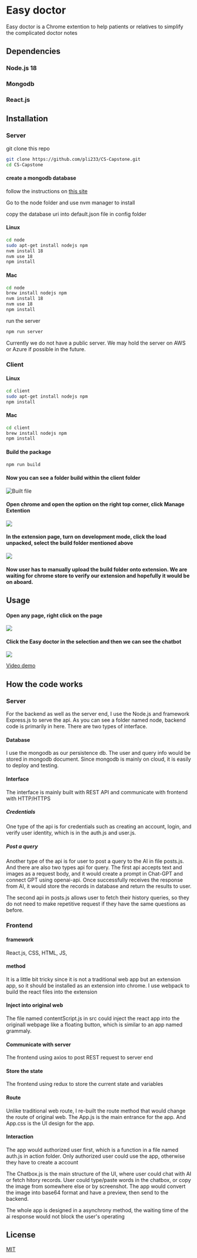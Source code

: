 # Easy doctor

Easy doctor is a Chrome extention to help patients or relatives to simplify the complicated doctor notes

## Dependencies

### Node.js 18
### Mongodb
### React.js

## Installation

### Server

git clone this repo

```bash
git clone https://github.com/pli233/CS-Capstone.git
cd CS-Capstone
```

#### create a mongodb database
follow the instructions on [this site](https://www.mongodb.com/basics/create-database)

Go to the node folder and use nvm manager to install

copy the database uri into default.json file in config folder

#### Linux
```bash
cd node
sudo apt-get install nodejs npm
nvm install 18
nvm use 18
npm install
```

#### Mac
```bash
cd node
brew install nodejs npm
nvm install 18
nvm use 18
npm install
```

run the server

```bash
npm run server
```
Currently we do not have a public server. We may hold the server on AWS or Azure if possible in the future.

### Client


#### Linux
```bash
cd client
sudo apt-get install nodejs npm
npm install
```

#### Mac
```bash
cd client
brew install nodejs npm
npm install
```

#### Build the package
```bash
npm run build
```
#### Now you can see a folder build within the client folder

![Built file](https://lh3.googleusercontent.com/drive-viewer/AEYmBYS8Tjxv0LJ6zhxouHEh0Yk9fI8N14IKnHCUHCZ7s5W-IVnaUV6aLpjI6fjtG_1l1frcXK04f3HFtn_C-NQp-2r3wB5fJA=s2560)

#### Open chrome and open the option on the right top corner, click Manage Extention

![](https://lh3.googleusercontent.com/drive-viewer/AEYmBYRQ8SYGMiBbHYnl08NBXqVNzarngNONn7mvqjz-voiJyRChVrr3shq97iumfXgLC5lcdVcuIRuU2dHLxYrl0WGhX2gR=s1600)


#### In the extension page, turn on development mode, click the load unpacked, select the build folder mentioned above
![](https://lh3.googleusercontent.com/drive-viewer/AEYmBYSvyjkpgkiCOR61RQBUByHq1rFdRurpoCkp55mACT3uRAGfv72Xr_NoyHwVYuZVuBW0hrigO-ykMsezkgMrBoVadReq=s1600)

#### Now user has to manually upload the build folder onto extension. We are waiting for chrome store to verify our extension and hopefully it would be on aboard. 

## Usage

#### Open any page, right click on the page
![](https://lh3.googleusercontent.com/drive-viewer/AEYmBYSMmEM5kaCSASiT4QrmYQ_s_yvsMMY5LCcJpWtoumiFBAA7YTRH16jinq6yNtIkN6C4J3aiq4mu-edmmSG5XAKEA7nCXg=s2560)

#### Click the Easy doctor in the selection and then we can see the chatbot

![](https://lh3.googleusercontent.com/drive-viewer/AEYmBYTsJnmLGUGBUG7vanuqspjuw4AoGG3Q_bGGC8mu2dK_ifB64CM5NpCU2h-3gEfhO4xYOfKQWmjPXGrGwEAD8-e0bFk_=s1600)

[Video demo](https://drive.google.com/file/d/1NaEjaJHySwml7yJkE5sgYwD6cX4v_A2t/view?usp=drive_link)

## How the code works

### Server

For the backend as well as the server end, I use the Node.js and framework Express.js to serve the api. As you can see a folder named node, backend code is primarily in here. There are two types of interface.

#### Database

I use the mongodb as our persistence db. The user and query info would be stored in mongodb document. Since mongodb is mainly on cloud, it is easily to deploy and testing.

#### Interface
The interface is mainly built with REST API and communicate with frontend with HTTP/HTTPS
##### Credentials
One type of the api is for credentials such as creating an account, login, and verify user identity, which is in the auth.js and user.js. 
##### Post a query
Another type of the api is for user to post a query to the AI in file posts.js. And there are also two types api for query. The first api accepts text and images as a request body, and it would create a prompt in Chat-GPT and connect GPT using openai-api. Once successfully receives the response from AI, it would store the records in database and return the results to user.

The second api in posts.js allows user to fetch their history queries, so they do not need to make repetitive request if they have the same questions as before.

### Frontend

#### framework
React.js,
CSS,
HTML,
JS,

#### method

It is a little bit tricky since it is not a traditional web app but an extension app, so it should be installed as an extension into chrome. I use webpack to build the react files into the extension
#### Inject into original web
The file named contentScript.js in src could inject the react app into the originall webpage like a floating button, which is similar to an app named grammaly.
#### Communicate with server
The frontend using axios to post REST request to server end
#### Store the state
The frontend using redux to store the current state and variables
#### Route
Unlike traditional web route, I re-built the route method that would change the route of original web. The App.js is the main entrance for the app. And App.css is the UI design for the app.

#### Interaction

The app would authorized user first, which is a function in a file named auth.js in action folder. Only authorized user could use the app, otherwise they have to create a account

The Chatbox.js is the main structure of the UI, where user could chat with AI or fetch hitory records. User could type/paste words in the chatbox, or copy the image from somewhere else or by screenshot. The app would convert the image into base64 format and have a preview, then send to the backend.

The whole app is designed in a asynchrony method, the waiting time of the ai response would not block the user's operating 





## License

[MIT](https://choosealicense.com/licenses/mit/)
